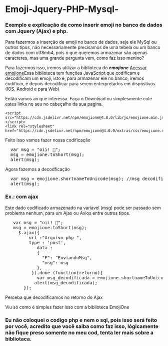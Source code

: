 # Emoji-Jquery-PHP-Mysql-
<h3>Exemplo e explicação de como inserir emoji no banco de dados com Jquery (Ajax) e php.</h3> 
<p>Para fazermos a inserção de emoji no banco de dados, seje ele MySql ou outros tipos, não necessariamente precisamos de uma tebela ou um banco de dados com utf8mb4, pois o que queremos armazenar são apenas caracteres, mas uma grande pergunta vem, como faz isso menino?</p>
<p>Para fazermos isso, iremos utilizar a biblioteca do <em><b>emojione</b></em> <a href="https://demos.emojione.com/latest/index.html#extras">Acessar emojione</a>Essa biblioteca tem funções JavaScript que codificam e decodificam um emoji, isto é, para armazenar ele no banco, iremos codificar, e depois decodificar para serem enterpretados em dispostivos (IOS, Android e para Web)</p>
<p>Então vamos ao que interessa. Faça o Download ou simplesmente cole estes links no seu no cabeçalho da sua pagina.</p>

```
<script src="https://cdn.jsdelivr.net/npm/emojione@4.0.0/lib/js/emojione.min.js"></script>
<link rel="stylesheet" href="https://cdn.jsdelivr.net/npm/emojione@4.0.0/extras/css/emojione.min.css"/>

```
<p>Feito isso vamos fazer nossa codificação</p>
<pre>
  var msg = "oii! 🐶";
  msg = emojione.toShort(msg);
  alert(msg);
</pre>

<p>Agora fazemos a decodficação</p>
<pre>
  var msg = emojione.shortnameToUnicode(msg); //msg decodificada 
  alert(msg);
</pre>

<h3>Ex.: com ajax</h3>
<p>Este dado codificado armazenado na variavel (msg) pode ser passado sem problema nenhum, para um Ajax ou Axios entre outros tipos.</p>
<pre>
   var msg = "oii! 🐶";
   msg = emojione.toShort(msg);
     $.ajax({
         url :"Arquivo php ",
         type : 'post',
            data :
            {
              "F": "EnviandoMsg",
              "msg": msg
            },
          }).done (function(retorno){
            var msg_decodificada = emojione.shortnameToUnicode(retorno); //msg decodificada 
           alert(msg_decodificada);
       });
</pre>
<p>Perceba que decodificamos no retorno do Ajax </p>
<p>Viu só como é simples fazer isso com a biblioteca EmojiOne</p>
<h3>Eu não coloquei o codigo php e nem o sql, pois isso será feito por você, acredito que você saiba como faz isso, lógicamente não fique preso somente no meu cod, tenta ler mais sobre a bibliotaca.</p>
